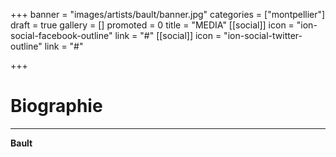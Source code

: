+++
banner = "images/artists/bault/banner.jpg"
categories = ["montpellier"]
draft = true
gallery = []
promoted = 0
title = "MEDIA"
[[social]]
icon = "ion-social-facebook-outline"
link = "#"
[[social]]
icon = "ion-social-twitter-outline"
link = "#"

+++
# Biographie
---

**Bault**